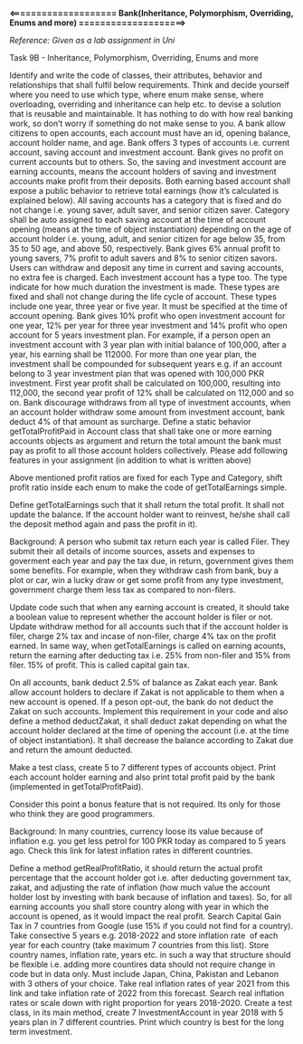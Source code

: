 **<==================== Bank(Inheritance, Polymorphism, Overriding, Enums and more) ====================>**

_Reference: Given as a lab assignment in Uni_

Task 9B - Inheritance, Polymorphism, Overriding, Enums and more

Identify and write the code of classes, their attributes, behavior and relationships that shall fulfil below requirements. Think and decide yourself where you need to use which type, where enum make sense, where overloading, overriding and inheritance can help etc. to devise a solution that is reusable and maintainable. It has nothing to do with how real banking work, so don’t worry if something do not make sense to you.
A bank allow citizens to open accounts, each account must have an id, opening balance, account holder name, and age. Bank offers 3 types of accounts i.e. current account, saving account and investment account. Bank gives no profit on current accounts but to others. So, the saving and investment account are earning accounts, means the account holders of saving and investment accounts make profit from their deposits.
Both earning based account shall expose a public behavior to retrieve total earnings (how it’s calculated is explained below). All saving accounts has a category that is fixed and do not change i.e. young saver, adult saver, and senior citizen saver. Category shall be auto assigned to each saving account at the time of account opening (means at the time of object instantiation) depending on the age of account holder i.e. young, adult, and senior citizen for age below 35, from 35 to 50 age, and above 50, respectively. Bank gives 6% annual profit to young savers, 7% profit to adult savers and 8% to senior citizen savors. Users can withdraw and deposit any time in current and saving accounts, no extra fee is charged.
Each investment account has a type too. The type indicate for how much duration the investment is made. These types are fixed and shall not change during the life cycle of account. These types include one year, three year or five year. It must be specified at the time of account opening. Bank gives 10% profit who open investment account for one year, 12% per year for three year investment and 14% profit who open account for 5 years investment plan. For example, if a person open an investment account with 3 year plan with initial balance of 100,000, after a year, his earning shall be 112000. For more than one year plan, the investment shall be compounded for subsequent years e.g. if an account belong to 3 year investment plan that was opened with 100,000 PKR investment. First year profit shall be calculated on 100,000, resulting into 112,000, the second year profit of 12% shall be calculated on 112,000 and so on. Bank discourage withdraws from all type of investment accounts, when an account holder withdraw some amount from investment account, bank deduct 4% of that amount as surcharge.
Define a static behavior getTotalProfitPaid in Account class that shall take one or more earning accounts objects as argument and return the total amount the bank must pay as profit to all those account holders collectively.
Please add following features in your assignment (in addition to what is written above)

Above mentioned profit ratios are fixed for each Type and Category, shift profit ratio inside each enum to make the code of getTotalEarnings simple.

Define getTotalEarnings such that it shall return the total profit. It shall not update the balance. If the account holder want to reinvest, he/she shall call the deposit method again and pass the profit in it).

Background: A person who submit tax return each year is called Filer. They submit their all details of income sources, assets and expenses to goverment each year and pay the tax due, in return, government gives them some benefits. For example, when they withdraw cash from bank, buy a plot or car, win a lucky draw or get some profit from any type investment, government charge them less tax as compared to non-filers.

Update code such that when any earning account is created, it should take a boolean value to represent whether the account holder is filer or not. Update withdraw method for all accounts such that if the account holder is filer, charge 2% tax and incase of non-filer, charge 4% tax on the profit earned. In same way, when getTotalEarnings is called on earning acounts, return the earning after deducting tax i.e. 25% from non-filer and 15% from filer. 15% of profit. This is called capital gain tax.

On all accounts, bank deduct 2.5% of balance as Zakat each year. Bank allow account holders to declare if Zakat is not applicable to them when a new account is opened. If a peson opt-out, the bank do not deduct the Zakat on such accounts. Implement this requirement in your code and also define a method deductZakat, it shall deduct zakat depending on what the account holder declared at the time of opening the account (i.e. at the time of object instantiation). It shall decrease the balance according to Zakat due and return the amount deducted.

Make a test class, create 5 to 7 different types of accounts object. Print each account holder earning and also print total profit paid by the bank (implemented in getTotalProfitPaid).

Consider this point a bonus feature that is not required. Its only for those who think they are good programmers. 

Background: In many countries, currency loose its value because of inflation e.g. you get less petrol for 100 PKR today as compared to 5 years ago. Check this link for latest inflation rates in different countries.

Define a method getRealProfitRatio, it should return the actual profit percentage that the account holder got i.e. after deducting government tax, zakat, and adjusting the rate of inflation (how much value the account holder lost by investing with bank because of inflation and taxes). So, for all earning accounts you shall store country along with year in which the account is opened, as it would impact the real profit. Search Capital Gain Tax in 7 countries from Google (use 15% if you could not find for a country). Take consective 5 years e.g. 2018-2022 and store inflation rate  of each year for each country (take maximum 7 countries from this list). Store country names, inflation rate, years etc. in such a way that structure should be flexible i.e. adding more countires data should not require change in code but in data only. Must include Japan, China, Pakistan and Lebanon with 3 others of your choice. Take real inflation rates of year 2021 from this link and take inflation rate of 2022 from this forecast. Search real inflation rates or scale down with right proportion for years 2018-2020. Create a test class, in its main method, create 7 InvestmentAccount in year 2018 with 5 years plan in 7 different countries. Print which country is best for the long term investment.
